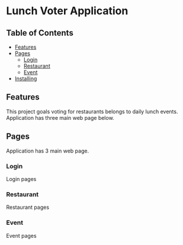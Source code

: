 # Lunch Voter Application

## Table of Contents

  - [Features](#features)
  - [Pages](#pages)
    - [Login](#login)
    - [Restaurant](#restaurant)
    - [Event](#event)
  - [Installing](#installing)


## Features

This project goals voting for restaurants belongs to daily lunch events.
Application has three main web page below.

## Pages
Application has 3 main web page.

### Login
Login pages

### Restaurant
Restaurant pages

### Event
Event pages
